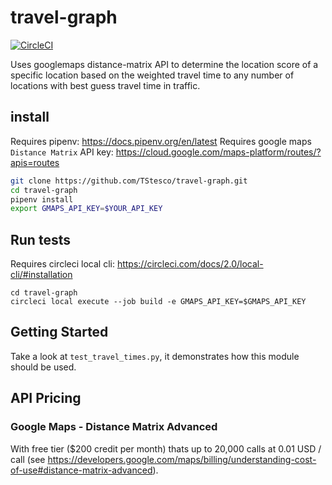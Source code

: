 # travel-graph

[![CircleCI](https://circleci.com/gh/TStesco/travel-graph.svg?style=svg)](https://circleci.com/gh/TStesco/travel-graph)

Uses googlemaps distance-matrix API to determine the location score of a specific location based on the weighted travel time to any number of locations with best guess travel time in traffic.


## install

Requires pipenv: https://docs.pipenv.org/en/latest
Requires google maps `Distance Matrix` API key: https://cloud.google.com/maps-platform/routes/?apis=routes


```bash
git clone https://github.com/TStesco/travel-graph.git
cd travel-graph
pipenv install
export GMAPS_API_KEY=$YOUR_API_KEY
```

## Run tests

Requires circleci local cli: https://circleci.com/docs/2.0/local-cli/#installation

```
cd travel-graph
circleci local execute --job build -e GMAPS_API_KEY=$GMAPS_API_KEY
```

## Getting Started

Take a look at `test_travel_times.py`, it demonstrates how this module should be used.

## API Pricing

### Google Maps - Distance Matrix Advanced

With free tier ($200 credit per month) thats up to 20,000 calls at 0.01 USD / call (see https://developers.google.com/maps/billing/understanding-cost-of-use#distance-matrix-advanced).